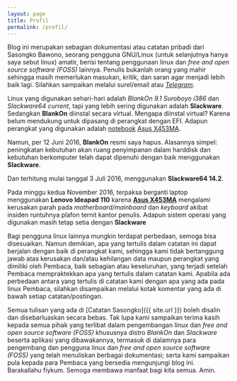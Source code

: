 ```yaml
---
layout: page
title: Profil
permalink: /profil/
---
```


Blog ini merupakan sebagian dokumentasi atau catatan pribadi dari Sasongko Bawono, seorang pengguna GNU/Linux (untuk selanjutnya hanya saya sebut linux) amatir, berisi tentang penggunaan linux dan _free and open source software (FOSS)_ lainnya. Penulis bukanlah orang yang mahir sehingga masih memerlukan masukan, kritik, dan saran agar menjadi lebih baik lagi. Silahkan sampaikan melalui surel/email  atau _[Telegram](http://telegram.me/Sasongko)_. 

Linux yang digunakan sehari-hari adalah _BlankOn 9.1 Suroboyo i386_ dan _Slackware64 current_, tapi yang lebih sering digunakan adalah **Slackware**. Sedangkan **BlankOn** diinstal secara virtual. Mengapa diinstal virtual? Karena belum mendukung untuk dipasang di perangkat dengan EFI. Adapun perangkat yang digunakan adalah [notebook](http://www.bhinneka.com/Associate/asc_clicks.aspx?BARef=BATL150600397&BATrcID=linfocatatansas225204&CatID=02no&Link=http%3a%2f%2fwww.bhinneka.com%2fcategory%2fnotebook___laptop.aspx) [Asus X453MA](http://www.bhinneka.com/Associate/asc_clicks.aspx?BARef=BATL150600398&BATrcID=linfocatatansas225204&Link=http%3a%2f%2fwww.bhinneka.com%2fproducts%2fsku00215793%2fasus_notebook_x453ma-bing-wx320b_-_black.aspx).  

Namun, per 12 Juni 2016, **BlankOn** resmi saya hapus. Alasannya simpel: peningkatan kebutuhan akan ruang penyimpanan dalam harddisk dan kebutuhan berkomputer telah dapat dipenuhi dengan baik menggunakan **Slackware**.

Dan terhitung mulai tanggal 3 Juli 2016, menggunakan **Slackware64 14.2**.

Pada minggu kedua November 2016, terpaksa berganti laptop menggunakan **Lenovo Ideapad 110** karena [**Asus X453MA**](http://www.bhinneka.com/Associate/asc_clicks.aspx?BARef=BATL150600398&BATrcID=linfocatatansas225204&Link=http%3a%2f%2fwww.bhinneka.com%2fproducts%2fsku00215793%2fasus_notebook_x453ma-bing-wx320b_-_black.aspx) mengalami kerusakan parah pada _motherboard/mainboard_ dan _keyboard_ akibat insiden runtuhnya plafon ternit kantor penulis. Adapun sistem operasi yang digunakan masih tetap setia dengan **Slackware**

Bagi pengguna linux lainnya mungkin terdapat perbedaan, semoga bisa disesuaikan. Namun demikian, apa yang tertulis dalam catatan ini dapat berjalan dengan baik di perangkat kami, sehingga kami tidak bertanggung jawab atas kerusakan dan/atau kehilangan data maupun perangkat yang dimiliki oleh Pembaca, baik sebagian atau keseluruhan, yang terjadi setelah Pembaca mempraktekkan apa yang tertulis dalam catatan kami. Apabila ada perbedaan antara yang tertulis di catatan kami dengan apa yang ada pada linux Pembaca, silahkan disampaikan melalui kotak komentar yang ada di bawah setiap catatan/postingan. 

Semua tulisan yang ada di [Catatan Sasongko]({{ site.url }}) boleh disalin dan disebarluaskan secara bebas. Tak lupa kami sampaikan terima kasih kepada semua pihak yang terlibat dalam pengembangan linux dan _free and open source software (FOSS)_ khususnya distro _BlankOn_ dan _Slackware_ beserta aplikasi yang dibawakannya, termasuk di dalamnya para pengembang dan pengguna linux dan _free and open source software (FOSS)_ yang telah menuliskan berbagai dokumentasi; serta kami sampaikan pula kepada para Pembaca yang bersedia mengunjungi blog ini. Barakallahu fiykum. Semoga membawa manfaat bagi kita semua. Amin.
